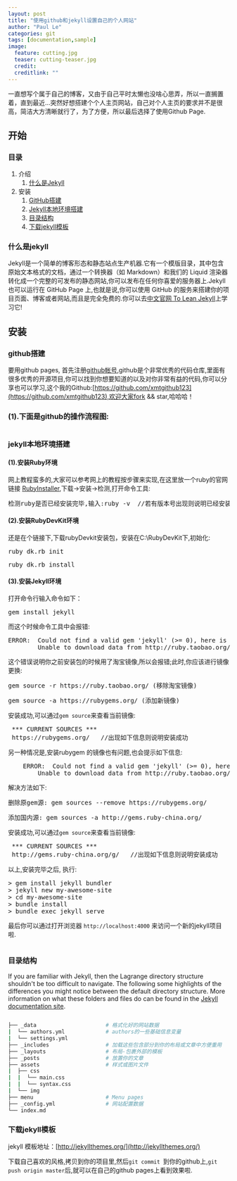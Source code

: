 ```yaml
---
layout: post
title: "使用github和jekyll设置自己的个人网站"
author: "Paul Le"
categories: git
tags: [documentation,sample]
image:
  feature: cutting.jpg
  teaser: cutting-teaser.jpg
  credit:
  creditlink: ""
---
```


一直想写个属于自己的博客，又由于自己平时太懒也没啥心思弄，所以一直搁置着，直到最近...突然好想搭建个个人主页网站，自己对个人主页的要求并不是很高，简洁大方清晰就行了，为了方便，所以最后选择了使用Github Page.

## 开始

### 目录

1. 介绍
   1. [什么是Jekyll](#什么是jekyll)
2. 安装
   1. [GitHub搭建](#github搭建)
   2. [Jekyll本地环境搭建](#jekyll本地环境搭建)
   3. [目录结构](#目录结构)
   4. [下载jekyll模板](#下载jekyll模板)


### 什么是jekyll

Jekyll是一个简单的博客形态和静态站点生产机器.它有一个模版目录，其中包含原始文本格式的文档，通过一个转换器（如 Markdown）和我们的 Liquid 渲染器转化成一个完整的可发布的静态网站,你可以发布在任何你喜爱的服务器上.Jekyll 也可以运行在 GitHub Page 上,也就是说,你可以使用 GitHub 的服务来搭建你的项目页面、博客或者网站,而且是完全免费的.你可以去[中文官网 To Lean Jekyll](http://jekyllcn.com)上学习它!

## 安装

### github搭建

要用github pages, 首先注册[github帐号](https://github.com/),github是个非常优秀的代码仓库,里面有很多优秀的开源项目,你可以找到你想要知道的以及对你非常有益的代码,你可以分享也可以学习,这个我的Github:[https://github.com/xmtgithub123](https://github.com/xmtgithub123),欢迎大家fork && star,哈哈哈！

### (1).下面是github的操作流程图:

<img src="/assets/img/githubReg.png" alt="">

### jekyll本地环境搭建

#### (1).安装Ruby环境

网上教程蛮多的,大家可以参考网上的教程按步骤来实现,在这里放一个ruby的官网链接 [RubyInstaller](https://rubyinstaller.org/downloads/),下载->安装->检测,打开命令工具:

<pre>检测ruby是否已经安装完毕,输入:ruby -v  //若有版本号出现则说明已经安装成功,反之安装失败</pre>

#### (2).安装RubyDevKit环境

还是在个链接下,下载rubyDevkit安装包，安装在C:\RubyDevKit下,初始化:

<pre>ruby dk.rb init</pre>

<pre>ruby dk.rb install</pre>

#### (3).安装Jekyll环境

打开命令行输入命令如下：

<pre>gem install jekyll</pre>

而这个时候命令工具中会报错:

<pre>ERROR:  Could not find a valid gem 'jekyll' (>= 0), here is why:
        Unable to download data from http://ruby.taobao.org/ - bad response Not Found 404 (http://ruby.taobao.org/latest_specs.4.8.gz)
</pre>

这个错误说明你之前安装包的时候用了淘宝镜像,所以会报错;此时,你应该进行镜像更换:

<pre>gem source -r https://ruby.taobao.org/ (移除淘宝镜像)</pre>

<pre>gem source -a https://rubygems.org/ (添加新镜像)</pre>

安装成功,可以通过`gem source`来查看当前镜像:

<pre> *** CURRENT SOURCES ***
 https://rubygems.org/   //出现如下信息则说明安装成功</pre>

另一种情况是,安装rubygem 的镜像也有问题,也会提示如下信息:

<pre>
    ERROR:  Could not find a valid gem 'jekyll' (>= 0), here is why:
        Unable to download data from http://ruby.taobao.org/ - SSL_connetc retuned=1 errn=0 state=SSLv3 server certificate B:certificate verify failed(https://api.rubygems.org/specs.4.8.gz)
</pre>

解决方法如下:

<pre>删除原gem源: gem sources --remove https://rubygems.org/</pre>

<pre>添加国内源: gem sources -a http://gems.ruby-china.org/</pre>

安装成功,可以通过`gem source`来查看当前镜像:

<pre> *** CURRENT SOURCES ***
 http://gems.ruby-china.org/g/   //出现如下信息则说明安装成功</pre>

以上,安装完毕之后, 执行:

<pre>
> gem install jekyll bundler
> jekyll new my-awesome-site
> cd my-awesome-site
> bundle install
> bundle exec jekyll serve
</pre>

最后你可以通过打开浏览器 `http://localhost:4000` 来访问一个新的jekyll项目啦.

<img src="/assets/img/jekyll-pic.jpg" alt="">

### 目录结构

If you are familiar with Jekyll, then the Lagrange directory structure shouldn't be too difficult to navigate. The following some highlights of the differences you might notice between the default directory structure. More information on what these folders and files do can be found in the [Jekyll documentation site](https://jekyllrb.com/docs/structure/).

```bash

├── _data                      # 格式化好的网站数据
|  └── authors.yml             # authors的一些基础信息变量
|  └── settings.yml            
├── _includes                  # 加载这些包含部分到你的布局或文章中方便重用
├── _layouts                   # 布局-包裹外部的模板
├── _posts                     # 放置你的文章
├── assets                     # 样式或图片文件
|  ├── css
|  |  └── main.css
|  |  └── syntax.css
|  └── img
├── menu                       # Menu pages
├── _config.yml                # 网站配置数据
└── index.md                   
```
### 下载jekyll模板

jekyll 模板地址：[http://jekyllthemes.org/](http://jekyllthemes.org/)

下载自己喜欢的风格,拷贝到你的项目里,然后`git commit `到你的github上,`git push origin master`后,就可以在自己的github pages上看到效果啦.
